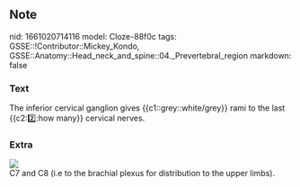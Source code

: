 ## Note
nid: 1661020714116
model: Cloze-88f0c
tags: GSSE::!Contributor::Mickey_Kondo, GSSE::Anatomy::Head_neck_and_spine::04._Prevertebral_region
markdown: false

### Text
The inferior cervical ganglion gives {{c1::grey::white/grey}} rami to the last {{c2::two::how many}} cervical nerves.

### Extra
<img src="paste-a9a33f4c863fc89b6fb9b6ffe480165b0604a708.jpg">
<div>
  C7 and C8 (i.e to the brachial plexus for distribution to the
  upper limbs).
</div>
